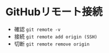 # GitHubリモート接続
- 確認
`git remote -v`
- 接続
`git remote add origin (SSH)`
- 切断
`git remote remove origin`

